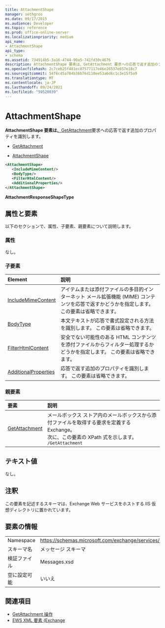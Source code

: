 ```yaml
---
title: AttachmentShape
manager: sethgros
ms.date: 09/17/2015
ms.audience: Developer
ms.topic: reference
ms.prod: office-online-server
ms.localizationpriority: medium
api_name:
- AttachmentShape
api_type:
- schema
ms.assetid: 734914b5-3a16-4744-90a5-741fd30c4676
description: AttachmentShape 要素は、GetAttachment 要求への応答で返す追加のプロパティを識別します。
ms.openlocfilehash: 2c7ceb25f481ec07577117e46e26537e657e18c7
ms.sourcegitcommit: 54f6cd5a704b36b76d110ee53a6d6c1c3e15f5a9
ms.translationtype: MT
ms.contentlocale: ja-JP
ms.lasthandoff: 09/24/2021
ms.locfileid: "59520039"
---
```

# <a name="attachmentshape"></a>AttachmentShape

**AttachmentShape 要素は**[、GetAttachment](getattachment.md)要求への応答で返す追加のプロパティを識別します。 
  
- [GetAttachment](getattachment.md)
  
- [AttachmentShape](attachmentshape.md)
  
```xml
<AttachmentShape>
   <IncludeMimeContent/>
   <BodyType/>
   <FilterHtmlContent/>
   <AdditionalProperties/>
</AttachmentShape>
```

 **AttachmentResponseShapeType**
## <a name="attributes-and-elements"></a>属性と要素

以下のセクションで、属性、子要素、親要素について説明します。
  
### <a name="attributes"></a>属性

なし。
  
### <a name="child-elements"></a>子要素

|**Element**|**説明**|
|:-----|:-----|
|[IncludeMimeContent](includemimecontent.md) <br/> |アイテムまたは添付ファイルの多目的インターネット メール拡張機能 (MIME) コンテンツを応答で返すかどうかを指定します。 この要素は省略できます。  <br/> |
|[BodyType](bodytype.md) <br/> |本文テキストが応答で書式設定される方法を識別します。 この要素は省略できます。  <br/> |
|[FilterHtmlContent](filterhtmlcontent.md) <br/> |安全でない可能性のある HTML コンテンツを添付ファイルからフィルター処理するかどうかを指定します。 この要素は省略できます。  <br/> |
|[AdditionalProperties](additionalproperties.md) <br/> |応答で返す追加のプロパティを識別します。 この要素は省略できます。  <br/> |
   
### <a name="parent-elements"></a>親要素

|**要素**|**説明**|
|:-----|:-----|
|[GetAttachment](getattachment.md) <br/> |メールボックス ストア内のメールボックスから添付ファイルを取得する要求を定義するExchange。  <br/> 次に、この要素の XPath 式を示します。  <br/>  `/GetAttachment` <br/> |
   
## <a name="text-value"></a>テキスト値

なし。
  
## <a name="remarks"></a>注釈

この要素を記述するスキーマは、Exchange Web サービスをホストする IIS 仮想ディレクトリに置かれています。
  
## <a name="element-information"></a>要素の情報

|||
|:-----|:-----|
|Namespace  <br/> |https://schemas.microsoft.com/exchange/services/2006/messages  <br/> |
|スキーマ名  <br/> |メッセージ スキーマ  <br/> |
|検証ファイル  <br/> |Messages.xsd  <br/> |
|空に設定可能  <br/> |いいえ  <br/> |
   
## <a name="see-also"></a>関連項目

- [GetAttachment 操作](getattachment-operation.md)
- [EWS XML 要素 (Exchange](ews-xml-elements-in-exchange.md)

